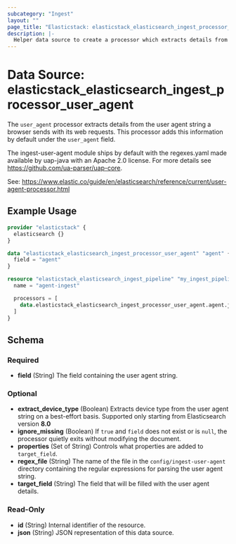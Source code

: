 ```yaml
---
subcategory: "Ingest"
layout: ""
page_title: "Elasticstack: elasticstack_elasticsearch_ingest_processor_user_agent Data Source"
description: |-
  Helper data source to create a processor which extracts details from the user agent string a browser sends with its web requests.
---
```


# Data Source: elasticstack_elasticsearch_ingest_processor_user_agent

The `user_agent` processor extracts details from the user agent string a browser sends with its web requests. This processor adds this information by default under the `user_agent` field.

The ingest-user-agent module ships by default with the regexes.yaml made available by uap-java with an Apache 2.0 license. For more details see https://github.com/ua-parser/uap-core.


See: https://www.elastic.co/guide/en/elasticsearch/reference/current/user-agent-processor.html


## Example Usage

```terraform
provider "elasticstack" {
  elasticsearch {}
}

data "elasticstack_elasticsearch_ingest_processor_user_agent" "agent" {
  field = "agent"
}

resource "elasticstack_elasticsearch_ingest_pipeline" "my_ingest_pipeline" {
  name = "agent-ingest"

  processors = [
    data.elasticstack_elasticsearch_ingest_processor_user_agent.agent.json
  ]
}
```

<!-- schema generated by tfplugindocs -->
## Schema

### Required

- **field** (String) The field containing the user agent string.

### Optional

- **extract_device_type** (Boolean) Extracts device type from the user agent string on a best-effort basis. Supported only starting from Elasticsearch version **8.0**
- **ignore_missing** (Boolean) If `true` and `field` does not exist or is `null`, the processor quietly exits without modifying the document.
- **properties** (Set of String) Controls what properties are added to `target_field`.
- **regex_file** (String) The name of the file in the `config/ingest-user-agent` directory containing the regular expressions for parsing the user agent string.
- **target_field** (String) The field that will be filled with the user agent details.

### Read-Only

- **id** (String) Internal identifier of the resource.
- **json** (String) JSON representation of this data source.
